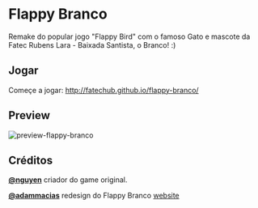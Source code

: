 # Flappy Branco

Remake do popular jogo "Flappy Bird" com o famoso Gato e mascote da Fatec Rubens Lara - Baixada Santista, o Branco! :)

## Jogar 

Começe a jogar: http://fatechub.github.io/flappy-branco/

## Preview

![preview-flappy-branco](https://cloud.githubusercontent.com/assets/1139893/8369030/c054d5de-1b89-11e5-8738-38953e098cb4.gif)

## Créditos
**[@nguyen](https://github.com/aregowe)** criador do game original.

**[@adammacias](https://github.com/adammacias)** redesign do Flappy Branco [website](http://www.adamamcias.com)
